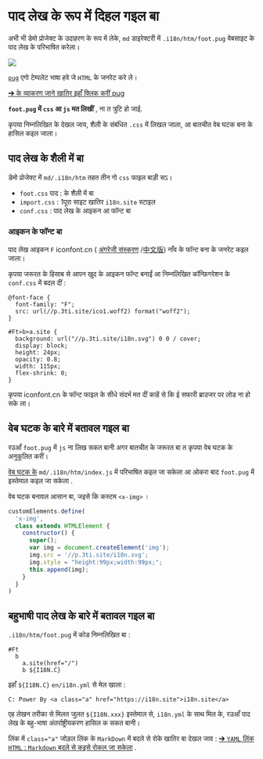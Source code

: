 # पाद लेख के रूप में दिहल गइल बा

अभी भी डेमो प्रोजेक्ट के उदाहरण के रूप में लेके, `md` डाइरेक्टरी में `.i18n/htm/foot.pug` वेबसाइट के पाद लेख के परिभाषित करेला।

![](https://p.3ti.site/1721286077.avif)

[`pug`](https://pugjs.org) एगो टेम्पलेट भाषा हवे जे `HTML` के जनरेट करे ले।

[➔ के व्याकरण जाने खातिर इहाँ क्लिक करीं pug](https://pugjs.org)

**`foot.pug` में `css` आ `js` मत लिखीं** , ना त त्रुटि हो जाई.

कृपया निम्नलिखित के देखल जाय, शैली के संबंधित `.css` में लिखल जाला, आ बातचीत वेब घटक बना के हासिल कइल जाला।

## पाद लेख के शैली में बा

डेमो प्रोजेक्ट में `md/.i18n/htm` तहत तीन गो `css` फाइल बाड़ी सऽ।

* `foot.css` पाद : के शैली में बा
* `import.css` : 1पूरा साइट खातिर `i18n.site` स्टाइल
* `conf.css` : पाद लेख के आइकन आ फॉन्ट बा

### आइकन के फॉन्ट बा

पाद लेख आइकन `F` iconfont.cn ( [अंगरेजी संस्करण](https://www.iconfont.cn/?lang=en-us) /[中文版](https://www.iconfont.cn/?lang=zh)) नाँव के फॉन्ट बना के जनरेट कइल जाला।

कृपया जरूरत के हिसाब से आपन खुद के आइकन फॉन्ट बनाईं आ निम्नलिखित कॉन्फ़िगरेशन के `conf.css` में बदल दीं :

```
@font-face {
  font-family: "F";
  src: url(//p.3ti.site/ico1.woff2) format("woff2");
}

#Ft>b>a.site {
  background: url("//p.3ti.site/i18n.svg") 0 0 / cover;
  display: block;
  height: 24px;
  opacity: 0.8;
  width: 115px;
  flex-shrink: 0;
}
```

कृपया iconfont.cn के फॉन्ट फाइल के सीधे संदर्भ मत दीं काहें से कि ई सफारी ब्राउजर पर लोड ना हो सके ला।

## वेब घटक के बारे में बतावल गइल बा

रउआँ `foot.pug` में `js` ना लिख सकत बानी अगर बातचीत के जरूरत बा त कृपया वेब घटक के अनुकूलित करीं।

[वेब घटक के](https://www.freecodecamp.org/news/build-your-first-web-component/) `md/.i18n/htm/index.js` में परिभाषित कइल जा सकेला आ ओकरा बाद `foot.pug` में इस्तेमाल कइल जा सकेला .

वेब घटक बनावल आसान बा, जइसे कि कस्टम `<x-img>` ।

```js
customElements.define(
  'x-img',
  class extends HTMLElement {
    constructor() {
      super();
      var img = document.createElement('img');
      img.src = '//p.3ti.site/i18n.svg';
      img.style = "height:99px;width:99px;";
      this.append(img);
    }
  }
)
```

## बहुभाषी पाद लेख के बारे में बतावल गइल बा

`.i18n/htm/foot.pug` में कोड निम्नलिखित बा :

```
#Ft
  b
    a.site(href="/")
    b ${I18N.C}
```

इहाँ `${I18N.C}` `en/i18n.yml` से मेल खाला :

```
C: Power By <a class="a" href="https://i18n.site">i18n.site</a>
```

एह लेखन तरीका से मिलत जुलत `${I18N.xxx}` इस्तेमाल से, `i18n.yml` के साथ मिल के, रउआँ पाद लेख के बहु-भाषा अंतर्राष्ट्रीयकरण हासिल क सकत बानी।

लिंक में `class="a"` जोड़ल लिंक के `MarkDown` में बदले से रोके खातिर बा देखल जाव :
 [➔ `YAML` लिंक `HTML` : `Markdown` बदले से कइसे रोकल जा सकेला](/i18/qa#H2) .